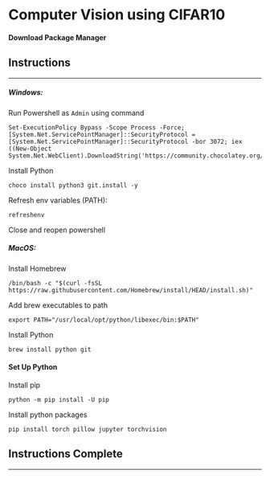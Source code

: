 # Computer Vision using CIFAR10

#### Download Package Manager

## Instructions
-----

##### Windows: 

Run Powershell as `Admin` using command
```
Set-ExecutionPolicy Bypass -Scope Process -Force; [System.Net.ServicePointManager]::SecurityProtocol = [System.Net.ServicePointManager]::SecurityProtocol -bor 3072; iex ((New-Object System.Net.WebClient).DownloadString('https://community.chocolatey.org/install.ps1'))
```

Install Python
```
choco install python3 git.install -y
```

Refresh env variables (PATH):
```
refreshenv
```
Close and reopen powershell

##### MacOS:

Install Homebrew
```
/bin/bash -c "$(curl -fsSL https://raw.githubusercontent.com/Homebrew/install/HEAD/install.sh)"
```

Add brew executables to path
```
export PATH="/usr/local/opt/python/libexec/bin:$PATH"
```

Install Python
```
brew install python git
```

#### Set Up Python

Install pip
```
python -m pip install -U pip
```

Install python packages
```
pip install torch pillow jupyter torchvision
```

## Instructions Complete
----

